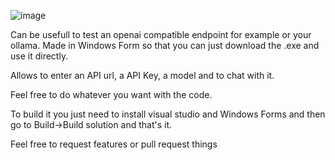 ![image](https://github.com/user-attachments/assets/0ca6ca42-e6f3-429c-9fb8-9e53d32420a0)

Can be usefull to test an openai compatible endpoint for example or your ollama.
Made in Windows Form so that you can just download the .exe and use it directly.

Allows to enter an API url, a API Key, a model and to chat with it.

Feel free to do whatever you want with the code.

To build it you just need to install visual studio and Windows Forms and then go to Build->Build solution and that's it.

Feel free to request features or pull request things
